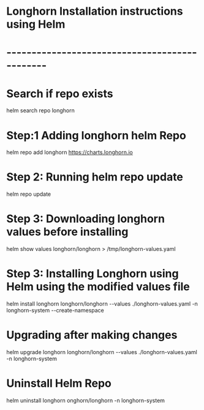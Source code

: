 # Longhorn Installation instructions using Helm
# ----------------------------------------------
# Search if repo exists
helm search repo longhorn
# Step:1 Adding longhorn helm Repo
helm repo add longhorn https://charts.longhorn.io
# Step 2: Running helm repo update
helm repo update
# Step 3: Downloading longhorn values before installing
helm show values longhorn/longhorn > /tmp/longhorn-values.yaml
# Step 3: Installing Longhorn using Helm using the modified values file
helm install longhorn longhorn/longhorn --values ./longhorn-values.yaml -n longhorn-system --create-namespace

# Upgrading after making changes 
helm upgrade longhorn longhorn/longhorn --values ./longhorn-values.yaml -n longhorn-system

# Uninstall Helm Repo
helm uninstall longhorn onghorn/longhorn -n longhorn-system
